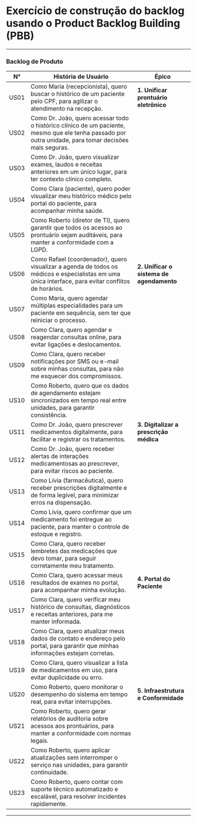 # Exercício de construção do backlog usando o Product Backlog Building (PBB)
---

### Backlog de Produto


| **N°** | **História de Usuário** | **Épico**  |
| ------ | ----------------------- | ---------- |
| US01      | Como Maria (recepcionista), quero buscar o histórico de um paciente pelo CPF, para agilizar o atendimento na recepção.                                 | **1. Unificar prontuário eletrônico**  |
| US02      | Como Dr. João, quero acessar todo o histórico clínico de um paciente, mesmo que ele tenha passado por outra unidade, para tomar decisões mais seguras. |   |
| US03      | Como Dr. João, quero visualizar exames, laudos e receitas anteriores em um único lugar, para ter contexto clínico completo.                            |   |
| US04      | Como Clara (paciente), quero poder visualizar meu histórico médico pelo portal do paciente, para acompanhar minha saúde.                               |   |
| US05      | Como Roberto (diretor de TI), quero garantir que todos os acessos ao prontuário sejam auditáveis, para manter a conformidade com a LGPD.               |   |
| US06      | Como Rafael (coordenador), quero visualizar a agenda de todos os médicos e especialistas em uma única interface, para evitar conflitos de horários.    | **2. Unificar o sistema de agendamento** |
| US07      | Como Maria, quero agendar múltiplas especialidades para um paciente em sequência, sem ter que reiniciar o processo.                                    |  |
| US08      | Como Clara, quero agendar e reagendar consultas online, para evitar ligações e deslocamentos.                                           |  |
| US09      | Como Clara, quero receber notificações por SMS ou e-mail sobre minhas consultas, para não me esquecer dos compromissos.                               |  |
| US10     | Como Roberto, quero que os dados de agendamento estejam sincronizados em tempo real entre unidades, para garantir consistência.                        |  |
| US11     | Como Dr. João, quero prescrever medicamentos digitalmente, para facilitar e registrar os tratamentos.                                                  | **3. Digitalizar a prescrição médica**        |
| US12     | Como Dr. João, quero receber alertas de interações medicamentosas ao prescrever, para evitar riscos ao paciente.                                       |         |
| US13     | Como Lívia (farmacêutica), quero receber prescrições digitalmente e de forma legível, para minimizar erros na dispensação.                             |         |
| US14     | Como Lívia, quero confirmar que um medicamento foi entregue ao paciente, para manter o controle de estoque e registro.                                 |         |
| US15     | Como Clara, quero receber lembretes das medicações que devo tomar, para seguir corretamente meu tratamento.                                            |         |
| US16     | Como Clara, quero acessar meus resultados de exames no portal, para acompanhar minha evolução.                                                         | **4. Portal do Paciente**               |
| US17     | Como Clara, quero verificar meu histórico de consultas, diagnósticos e receitas anteriores, para me manter informada.                                  |                |
| US18     | Como Clara, quero atualizar meus dados de contato e endereço pelo portal, para garantir que minhas informações estejam corretas.                       |                |
| US19     | Como Clara, quero visualizar a lista de medicamentos em uso, para evitar duplicidade ou erro.                                                          |                |
| US20     | Como Roberto, quero monitorar o desempenho do sistema em tempo real, para evitar interrupções.                                                         | **5. Infraestrutura e Conformidade**    |
| US21     | Como Roberto, quero gerar relatórios de auditoria sobre acessos aos prontuários, para manter a conformidade com normas legais.                         |     |
| US22     | Como Roberto, quero aplicar atualizações sem interromper o serviço nas unidades, para garantir continuidade.                                           |     |
| US23     | Como Roberto, quero contar com suporte técnico automatizado e escalável, para resolver incidentes rapidamente.                                         |     |

---


